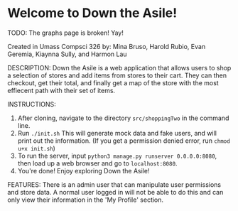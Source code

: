 # Welcome to Down the Asile!

TODO: The graphs page is broken! Yay!

Created in Umass Compsci 326 by: Mina Bruso, Harold Rubio, Evan Geremia, Kiaynna Sully, and Harmon Lau

DESCRIPTION: Down the Asile is a web application that allows users to shop a selection of stores and add items from stores to their cart. They can then checkout, get their total, and finally get a map of the store with the most effiecent path with their set of items. 

INSTRUCTIONS: 
  1. After cloning, navigate to the directory `src/shoppingTwo` in the command line.
  2. Run `./init.sh` This will generate mock data and fake users, and will print out the information. (If you get a permission denied          error, run `chmod u+x init.sh`)
  3. To run the server, input `python3 manage.py runserver 0.0.0.0:8080`, then load up a web browser and go to `localhost:8080`. 
  4. You're done! Enjoy exploring Down the Asile!

FEATURES:
There is an admin user that can manipulate user permissions and store data. A normal user logged in will not be able to do this and can only view their information in the 'My Profile' section.
 
